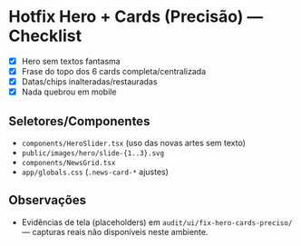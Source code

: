 # Hotfix Hero + Cards (Precisão) — Checklist

- [x] Hero sem textos fantasma
- [x] Frase do topo dos 6 cards completa/centralizada
- [x] Datas/chips inalteradas/restauradas
- [x] Nada quebrou em mobile

## Seletores/Componentes
- `components/HeroSlider.tsx` (uso das novas artes sem texto)
- `public/images/hero/slide-{1..3}.svg`
- `components/NewsGrid.tsx`
- `app/globals.css` (`.news-card-*` ajustes)

## Observações
- Evidências de tela (placeholders) em `audit/ui/fix-hero-cards-preciso/` — capturas reais não disponíveis neste ambiente.
